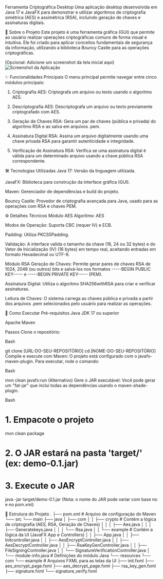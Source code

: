 Ferramenta Criptográfica Desktop
Uma aplicação desktop desenvolvida em Java 17 e JavaFX para demonstrar e utilizar algoritmos de criptografia simétrica (AES) e assimétrica (RSA), incluindo geração de chaves e assinaturas digitais.

🚀 Sobre o Projeto
Este projeto é uma ferramenta gráfica (GUI) que permite ao usuário realizar operações criptográficas comuns de forma visual e intuitiva. Ele foi criado para aplicar conceitos fundamentais de segurança da informação, utilizando a biblioteca Bouncy Castle para as operações criptográficas.

(Opcional: Adicione um screenshot da tela inicial aqui) ![Screenshot da Aplicação](caminho/para/sua/imagem.png)

✨ Funcionalidades Principais
O menu principal permite navegar entre cinco módulos principais:

1. Criptografia AES: Criptografa um arquivo ou texto usando o algoritmo AES.

2. Descriptografia AES: Descriptografa um arquivo ou texto previamente criptografado com AES.

3. Geração de Chaves RSA: Gera um par de chaves (pública e privada) do algoritmo RSA e as salva em arquivos .pem.

4. Assinatura Digital RSA: Assina um arquivo digitalmente usando uma chave privada RSA para garantir autenticidade e integridade.

5. Verificação de Assinatura RSA: Verifica se uma assinatura digital é válida para um determinado arquivo usando a chave pública RSA correspondente.

🛠️ Tecnologias Utilizadas
Java 17: Versão da linguagem utilizada.

JavaFX: Biblioteca para construção da interface gráfica (GUI).

Maven: Gerenciador de dependências e build do projeto.

Bouncy Castle: Provedor de criptografia avançada para Java, usado para as operações com RSA e chaves PEM.

⚙️ Detalhes Técnicos
Módulo AES
Algoritmo: AES

Modos de Operação: Suporta CBC (requer IV) e ECB.

Padding: Utiliza PKCS5Padding.

Validação: A interface valida o tamanho da chave (16, 24 ou 32 bytes) e do Vetor de Inicialização (IV) (16 bytes) em tempo real, aceitando entradas em formato Hexadecimal ou UTF-8.

Módulo RSA
Geração de Chaves: Permite gerar pares de chaves RSA de 1024, 2048 (ou outros) bits e salvá-los nos formatos -----BEGIN PUBLIC KEY----- e -----BEGIN PRIVATE KEY----- (PEM).

Assinatura Digital: Utiliza o algoritmo SHA256withRSA para criar e verificar assinaturas.

Leitura de Chaves: O sistema carrega as chaves pública e privada a partir dos arquivos .pem selecionados pelo usuário para realizar as operações.

🚀 Como Executar
Pré-requisitos
Java JDK 17 ou superior

Apache Maven

Passos
Clone o repositório:

Bash

git clone [URL-DO-SEU-REPOSITÓRIO]
cd [NOME-DO-SEU-REPOSITÓRIO]
Compile e execute com Maven: O projeto está configurado com o javafx-maven-plugin. Para executar, rode o comando:

Bash

mvn clean javafx:run
(Alternativo) Gere o JAR executável: Você pode gerar um "fat-jar" que inclui todas as dependências usando o maven-shade-plugin.

Bash

# 1. Empacote o projeto
mvn clean package

# 2. O JAR estará na pasta 'target/' (ex: demo-0.1.jar)
# 3. Execute o JAR
java -jar target/demo-0.1.jar 
(Nota: o nome do JAR pode variar com base no <artifactId> e <version> no pom.xml)

📂 Estrutura do Projeto
.
├── pom.xml                 # Arquivo de configuração do Maven
└── src
    └── main
        ├── java
        │   ├── com
        │   │   ├── crypto      # Contém a lógica de criptografia (AES, RSA, Geração de Chaves)
        │   │   │   ├── Aes.java
        │   │   │   ├── Generatekeys.java
        │   │   │   └── Rsa.java
        │   │   └── example   # Contém a lógica da UI (JavaFX App e Controllers)
        │   │       ├── App.java
        │   │       ├── Initcontroller.java
        │   │       ├── AesEncryptController.java
        │   │       ├── AesDecryptController.java
        │   │       ├── RsaKeyGenController.java
        │   │       ├── FileSigningController.java
        │   │       └── SignatureVerificationController.java
        │   └── module-info.java    # Definições do módulo Java
        └── resources
            └── com
                └── example     # Arquivos FXML para as telas da UI
                    ├── init.fxml
                    ├── aes_encrypt_page.fxml
                    ├── aes_decrypt_page.fxml
                    ├── rsa_key_gen.fxml
                    ├── signature.fxml
                    └── signature_verify.fxml
